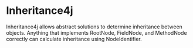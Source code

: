 # Inheritance4j
Inheritance4j allows abstract solutions to determine inheritance between objects.
Anything that implements RootNode, FieldNode, and MethodNode correctly can calculate inheritance using NodeIdentifier.